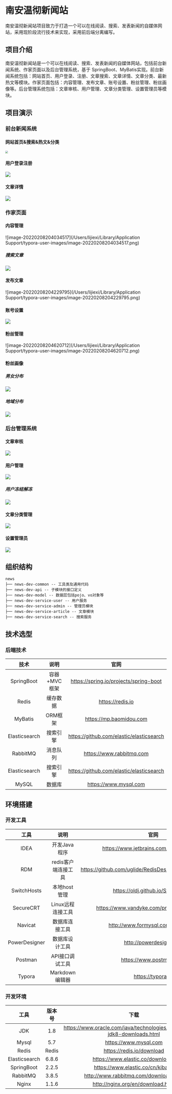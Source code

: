 

# 南安温彻新闻站

​	南安温彻新闻站项目致力于打造一个可以在线阅读、搜索、发表新闻的自媒体网站，采用现阶段流行技术来实现，采用前后端分离编写。

## 项目介绍

​	南安温彻新闻站是一个可以在线阅读、搜索、发表新闻的自媒体网站，包括前台新闻系统、作家页面以及后台管理系统，基于 SpringBoot、MyBatis实现。前台新闻系统包括：网站首页、用户登录、注册、文章搜索、文章详情、文章分类、最新热文等模块。作家页面包括：内容管理、发布文章、账号设置、粉丝管理、粉丝画像等。后台管理系统包括：文章审核、用户管理、文章分类管理、设置管理员等模块。

## 项目演示

### 前台新闻系统

#### 网站首页&搜索&热文&分类

<img src="https://raw.githubusercontent.com/lijiexi/Picbed_PicGo/main/blogImg/%E6%88%AA%E5%B1%8F2022-02-08%2019.30.40.png" style="zoom:50%;" />

#### 用户登录注册

![](https://raw.githubusercontent.com/lijiexi/Picbed_PicGo/main/blogImg/20220208201042.png)

#### 文章详情

![](https://raw.githubusercontent.com/lijiexi/Picbed_PicGo/main/blogImg/20220208202825.png)

### 作家页面

#### 内容管理

![image-20220208204034517](/Users/lijiexi/Library/Application Support/typora-user-images/image-20220208204034517.png)

##### 搜索文章

![](https://raw.githubusercontent.com/lijiexi/Picbed_PicGo/main/blogImg/20220208204113.png)

#### 发布文章

![image-20220208204229795](/Users/lijiexi/Library/Application Support/typora-user-images/image-20220208204229795.png)

#### 账号设置

![](https://raw.githubusercontent.com/lijiexi/Picbed_PicGo/main/blogImg/20220208204404.png)

#### 粉丝管理

![image-20220208204620712](/Users/lijiexi/Library/Application Support/typora-user-images/image-20220208204620712.png)

#### 粉丝画像

##### 男女分布

![](https://raw.githubusercontent.com/lijiexi/Picbed_PicGo/main/blogImg/20220208204649.png)

##### 地域分布

![](https://raw.githubusercontent.com/lijiexi/Picbed_PicGo/main/blogImg/20220208204741.png)

### 后台管理系统

#### 文章审核

![](https://raw.githubusercontent.com/lijiexi/Picbed_PicGo/main/blogImg/20220208204918.png)

#### 用户管理

![](https://raw.githubusercontent.com/lijiexi/Picbed_PicGo/main/blogImg/20220208205045.png)

##### 用户冻结解冻

![](https://raw.githubusercontent.com/lijiexi/Picbed_PicGo/main/blogImg/20220208205202.png)

#### 文章分类管理

![](https://raw.githubusercontent.com/lijiexi/Picbed_PicGo/main/blogImg/20220208205300.png)

#### 设置管理员

![](https://raw.githubusercontent.com/lijiexi/Picbed_PicGo/main/blogImg/20220208205357.png)


## 组织结构

```
news
├── news-dev-common -- 工具类及通用代码
├── news-dev-api -- 子模块的接口定义
├── news-dev-model -- 数据层包括pojo、vo对象等
├── news-dev-service-user -- 用户服务
├── news-dev-service-admin -- 管理员模块
├── news-dev-service-article -- 文章模块
├── news-dev-service-search -- 搜索服务
```

## 技术选型

### 后端技术

|     技术      |     说明     |                   官网                   |
| :-----------: | :----------: | :--------------------------------------: |
|  SpringBoot   | 容器+MVC框架 |  https://spring.io/projects/spring-boot  |
|     Redis     |   缓存数据   |             https://redis.io             |
|    MyBatis    |   ORM框架    |         https://mp.baomidou.com          |
| Elasticsearch |   搜索引擎   | https://github.com/elastic/elasticsearch |
|   RabbitMQ    |   消息队列   |         https://www.rabbitmq.com         |
| Elasticsearch |   搜索引擎   | https://github.com/elastic/elasticsearch |
|     MySQL     |    数据库    |          https://www.mysql.com           |

## 环境搭建

### 开发工具

|     工具      |        说明         |                           官网                           |
| :-----------: | :-----------------: | :------------------------------------------------------: |
|     IDEA      |    开发Java程序     |         https://www.jetbrains.com/idea/download          |
|      RDM      | redis客户端连接工具 | https://github.com/uglide/RedisDesktopManager/stargazers |
|  SwitchHosts  |    本地host管理     |            https://oldj.github.io/SwitchHosts            |
|   SecureCRT   |  Linux远程连接工具  |       https://www.vandyke.com/products/securecrt/        |
|    Navicat    |   数据库连接工具    |           http://www.formysql.com/xiazai.html            |
| PowerDesigner |   数据库设计工具    |                 http://powerdesigner.de                  |
|    Postman    |   API接口调试工具   |                 https://www.postman.com                  |
|    Typora     |   Markdown编辑器    |                    https://typora.io                     |

### 开发环境

|     工具      | 版本号 |                             下载                             |
| :-----------: | :----: | :----------------------------------------------------------: |
|      JDK      |  1.8   | https://www.oracle.com/java/technologies/javase/javase-jdk8-downloads.html |
|     Mysql     |  5.7   |                    https://www.mysql.com                     |
|     Redis     | Redis  |                  https://redis.io/download                   |
| Elasticsearch | 6.8.6  |               https://www.elastic.co/downloads               |
|  SpringBoot   | 2.2.5  |               https://www.elastic.co/cn/kibana               |
|   RabbitMQ    | 3.8.5  |            http://www.rabbitmq.com/download.html             |
|     Nginx     | 1.1.6  |              http://nginx.org/en/download.html               |
